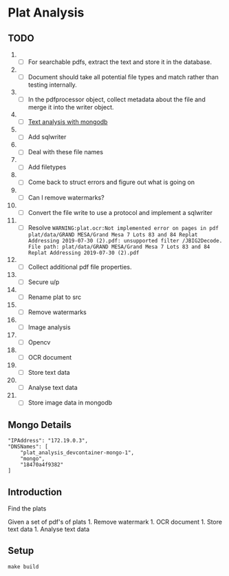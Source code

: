 # Plat Analysis

## TODO

1. - [ ] For searchable pdfs, extract the text and store it in the database.
1. - [ ] Document should take all potential file types and match rather than testing internally.
1. - [ ] In the pdfprocessor object, collect metadata about the file and merge it into the writer object.
1. - [ ] [Text analysis with mongodb](https://mikeharmonphd.medium.com/sentiment-analysis-part-2-4338c02315c3)
1. - [ ] Add sqlwriter
1. - [ ] Deal with these file names
1. - [ ] Add filetypes
1. - [ ] Come back to struct errors and figure out what is going on
1. - [ ] Can I remove watermarks?
1. - [ ] Convert the file write to use a protocol and implement a sqlwriter
1. - [ ] Resolve `WARNING:plat.ocr:Not implemented error on pages in pdf plat/data/GRAND MESA/Grand Mesa 7 Lots 83 and 84 Replat Addressing 2019-07-30 (2).pdf: unsupported filter /JBIG2Decode. File path: plat/data/GRAND MESA/Grand Mesa 7 Lots 83 and 84 Replat Addressing 2019-07-30 (2).pdf`
1. - [ ] Collect additional pdf file properties.
1. - [ ] Secure u/p
1. - [ ] Rename plat to src
1. - [ ] Remove watermarks
1. - [ ] Image analysis
1. - [ ] Opencv
1. - [ ] OCR document
1. - [ ] Store text data
1. - [ ] Analyse text data
1. - [ ] Store image data in mongodb

## Mongo Details

```shell
"IPAddress": "172.19.0.3",
"DNSNames": [
    "plat_analysis_devcontainer-mongo-1",
    "mongo",
    "18470a4f9382"
]
```
## Introduction

Find the plats

Given a set of pdf's of plats
    1. Remove watermark
    1. OCR document
    1. Store text data
    1. Analyse text data

## Setup

```shell
make build
```
